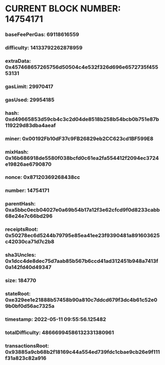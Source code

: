 # CURRENT BLOCK NUMBER: 14754171

### baseFeePerGas: 69118616559
### difficulty: 14133792262878959
### extraData: 0x457468657265756d50504c4e532f326d696e6572735f45553131
### gasLimit: 29970417
### gasUsed: 29954185
### hash: 0xd49665853d59cb4c3c2d04de8518b258b54bcb0b751e87b119229d83dba4aeaf
### miner: 0x00192Fb10dF37c9FB26829eb2CC623cd1BF599E8
### mixHash: 0x16b686918de5580f038bcfd0c61ea2fa554412f2094ec3724e19826ae6790870
### nonce: 0x87120369268438cc
### number: 14754171
### parentHash: 0xa5bbc0ecb04027e0a69b54b17a12f3e62cfcd9f0d8233cabb68e24e7c66bd296
### receiptsRoot: 0x50278ec6d5244b79795e85ea41ee23f9390481a891603625c42030ca71d7c2b8
### sha3Uncles: 0x1dcc4de8dec75d7aab85b567b6ccd41ad312451b948a7413f0a142fd40d49347
### size: 184770
### stateRoot: 0xe329ee1e21888b57458b90a810c7ddcd679f3dc4b61c52e09b0bf0d56ac7325a
### timestamp: 2022-05-11 09:55:56.125482
### totalDifficulty: 48666994586132331380961
### transactionsRoot: 0x93885a9cb68b2f18169c44a554ed739fdc1cbae9cb26e9f111f31a823c82a916
